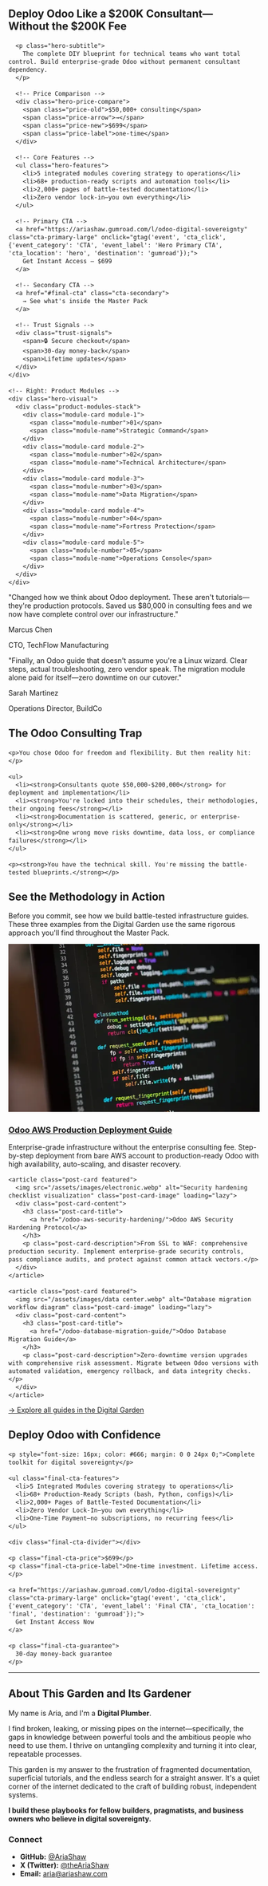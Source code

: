 <!-- Hero Conversion Section -->
<section class="hero-conversion-section">
  <div class="hero-grid">
    <!-- Left: Hero Content -->
    <div class="hero-content">
      <h1>Deploy Odoo Like a $200K Consultant—<br>Without the $200K Fee</h1>

      <p class="hero-subtitle">
        The complete DIY blueprint for technical teams who want total control. Build enterprise-grade Odoo without permanent consultant dependency.
      </p>

      <!-- Price Comparison -->
      <div class="hero-price-compare">
        <span class="price-old">$50,000+ consulting</span>
        <span class="price-arrow">→</span>
        <span class="price-new">$699</span>
        <span class="price-label">one-time</span>
      </div>

      <!-- Core Features -->
      <ul class="hero-features">
        <li>5 integrated modules covering strategy to operations</li>
        <li>68+ production-ready scripts and automation tools</li>
        <li>2,000+ pages of battle-tested documentation</li>
        <li>Zero vendor lock-in—you own everything</li>
      </ul>

      <!-- Primary CTA -->
      <a href="https://ariashaw.gumroad.com/l/odoo-digital-sovereignty" class="cta-primary-large" onclick="gtag('event', 'cta_click', {'event_category': 'CTA', 'event_label': 'Hero Primary CTA', 'cta_location': 'hero', 'destination': 'gumroad'});">
        Get Instant Access — $699
      </a>

      <!-- Secondary CTA -->
      <a href="#final-cta" class="cta-secondary">
        → See what's inside the Master Pack
      </a>

      <!-- Trust Signals -->
      <div class="trust-signals">
        <span>🔒 Secure checkout</span>
        <span>30-day money-back</span>
        <span>Lifetime updates</span>
      </div>
    </div>

    <!-- Right: Product Modules -->
    <div class="hero-visual">
      <div class="product-modules-stack">
        <div class="module-card module-1">
          <span class="module-number">01</span>
          <span class="module-name">Strategic Command</span>
        </div>
        <div class="module-card module-2">
          <span class="module-number">02</span>
          <span class="module-name">Technical Architecture</span>
        </div>
        <div class="module-card module-3">
          <span class="module-number">03</span>
          <span class="module-name">Data Migration</span>
        </div>
        <div class="module-card module-4">
          <span class="module-number">04</span>
          <span class="module-name">Fortress Protection</span>
        </div>
        <div class="module-card module-5">
          <span class="module-number">05</span>
          <span class="module-name">Operations Console</span>
        </div>
      </div>
    </div>
  </div>
</section>

<!-- Social Proof Section -->
<section class="social-proof-section">
  <div class="social-proof-grid">
    <div class="social-proof-card">
      <p class="social-proof-quote">"Changed how we think about Odoo deployment. These aren't tutorials—they're production protocols. Saved us $80,000 in consulting fees and we now have complete control over our infrastructure."</p>
      <p class="social-proof-author">Marcus Chen</p>
      <p class="social-proof-role">CTO, TechFlow Manufacturing</p>
    </div>
    <div class="social-proof-card">
      <p class="social-proof-quote">"Finally, an Odoo guide that doesn't assume you're a Linux wizard. Clear steps, actual troubleshooting, zero vendor speak. The migration module alone paid for itself—zero downtime on our cutover."</p>
      <p class="social-proof-author">Sarah Martinez</p>
      <p class="social-proof-role">Operations Director, BuildCo</p>
    </div>
  </div>
</section>

<!-- Problem Statement Section -->
<section class="problem-section">
  <div class="section-container">
    <h2>The Odoo Consulting Trap</h2>

    <p>You chose Odoo for freedom and flexibility. But then reality hit:</p>

    <ul>
      <li><strong>Consultants quote $50,000-$200,000</strong> for deployment and implementation</li>
      <li><strong>You're locked into their schedules, their methodologies, their ongoing fees</strong></li>
      <li><strong>Documentation is scattered, generic, or enterprise-only</strong></li>
      <li><strong>One wrong move risks downtime, data loss, or compliance failures</strong></li>
    </ul>

    <p><strong>You have the technical skill. You're missing the battle-tested blueprints.</strong></p>
  </div>
</section>

<!-- Curated Guides Section -->
<section class="curated-guides-section">
  <h2>See the Methodology in Action</h2>
  <p class="curated-guides-subtitle">
    Before you commit, see how we build battle-tested infrastructure guides. These three examples from the Digital Garden use the same rigorous approach you'll find throughout the Master Pack.
  </p>

  <div class="curated-guides-grid">
    <article class="post-card featured">
      <img src="/assets/images/code.webp" alt="Odoo AWS deployment architecture diagram" class="post-card-image" loading="lazy">
      <div class="post-card-content">
        <h3 class="post-card-title">
          <a href="/odoo-aws-deployment-guide/">Odoo AWS Production Deployment Guide</a>
        </h3>
        <p class="post-card-description">Enterprise-grade infrastructure without the enterprise consulting fee. Step-by-step deployment from bare AWS account to production-ready Odoo with high availability, auto-scaling, and disaster recovery.</p>
      </div>
    </article>

    <article class="post-card featured">
      <img src="/assets/images/electronic.webp" alt="Security hardening checklist visualization" class="post-card-image" loading="lazy">
      <div class="post-card-content">
        <h3 class="post-card-title">
          <a href="/odoo-aws-security-hardening/">Odoo AWS Security Hardening Protocol</a>
        </h3>
        <p class="post-card-description">From SSL to WAF: comprehensive production security. Implement enterprise-grade security controls, pass compliance audits, and protect against common attack vectors.</p>
      </div>
    </article>

    <article class="post-card featured">
      <img src="/assets/images/data center.webp" alt="Database migration workflow diagram" class="post-card-image" loading="lazy">
      <div class="post-card-content">
        <h3 class="post-card-title">
          <a href="/odoo-database-migration-guide/">Odoo Database Migration Guide</a>
        </h3>
        <p class="post-card-description">Zero-downtime version upgrades with comprehensive risk assessment. Migrate between Odoo versions with automated validation, emergency rollback, and data integrity checks.</p>
      </div>
    </article>
  </div>

  <div class="curated-guide-link">
    <a href="/guides/">→ Explore all guides in the Digital Garden</a>
  </div>
</section>

<!-- Final CTA Section -->
<section class="final-cta-section" id="final-cta">
  <div class="final-cta-content">
    <h2>Deploy Odoo with Confidence</h2>

    <p style="font-size: 16px; color: #666; margin: 0 0 24px 0;">Complete toolkit for digital sovereignty</p>

    <ul class="final-cta-features">
      <li>5 Integrated Modules covering strategy to operations</li>
      <li>68+ Production-Ready Scripts (bash, Python, configs)</li>
      <li>2,000+ Pages of Battle-Tested Documentation</li>
      <li>Zero Vendor Lock-In—you own everything</li>
      <li>One-Time Payment—no subscriptions, no recurring fees</li>
    </ul>

    <div class="final-cta-divider"></div>

    <p class="final-cta-price">$699</p>
    <p class="final-cta-price-label">One-time investment. Lifetime access.</p>

    <a href="https://ariashaw.gumroad.com/l/odoo-digital-sovereignty" class="cta-primary-large" onclick="gtag('event', 'cta_click', {'event_category': 'CTA', 'event_label': 'Final CTA', 'cta_location': 'final', 'destination': 'gumroad'});">
      Get Instant Access Now
    </a>

    <p class="final-cta-guarantee">
      30-day money-back guarantee
    </p>
  </div>
</section>

---

## About This Garden and Its Gardener

My name is Aria, and I'm a **Digital Plumber**.

I find broken, leaking, or missing pipes on the internet—specifically, the gaps in knowledge between powerful tools and the ambitious people who need to use them. I thrive on untangling complexity and turning it into clear, repeatable processes.

This garden is my answer to the frustration of fragmented documentation, superficial tutorials, and the endless search for a straight answer. It's a quiet corner of the internet dedicated to the craft of building robust, independent systems.

**I build these playbooks for fellow builders, pragmatists, and business owners who believe in digital sovereignty.**

### Connect

- **GitHub:** [@AriaShaw](https://github.com/AriaShaw)
- **X (Twitter):** [@theAriaShaw](https://x.com/theAriaShaw)
- **Email:** [aria@ariashaw.com](mailto:aria@ariashaw.com)
